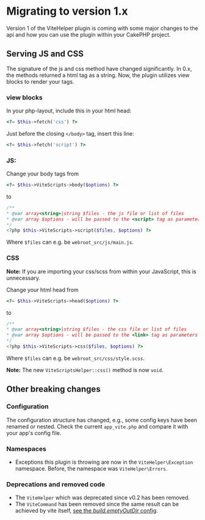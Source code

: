 # Migrating to version 1.x

Version 1 of the ViteHelper plugin is coming with some major changes to the api and how you can use the plugin within your CakePHP project.

## Serving JS and CSS

The signature of the js and css method have changed significantly. In 0.x, the methods returned a html tag as a string. Now, the plugin utilizes view blocks to render your tags.

### view blocks

In your php-layout, include this in your html head:

```php
<?= $this->fetch('css') ?>
```

Just before the closing `</body>` tag, insert this line:

```php
<?= $this->fetch('script') ?>
```

### JS:

Change your body tags from

```php
<?= $this->ViteScripts->body($options) ?>
```

to

```php
/**
* @var array<string>|string $files - the js file or list of files
* @var array $options - will be passed to the <script> tag as parameters
*/
<?php $this->ViteScripts->script($files, $options) ?>
```

Where `$files` can e.g. be `webroot_src/js/main.js`.

### CSS

**Note:** If you are importing your css/scss from within your JavaScript, this is unnecessary.

Change your html head from

```php
<?= $this->ViteScripts->head($options) ?>
```

to

```php
/**
* @var array<string>|string $files - the css file or list of files
* @var array $options - will be passed to the <link> tag as parameters
*/
<?php $this->ViteScripts->css($files, $options) ?>
```

Where `$files` can e.g. be `webroot_src/css/style.scss`.

**Note:** The new `ViteScriptsHelper::css()` method is now `void`.

## Other breaking changes

### Configuration

The configuration structure has changed, e.g., some config keys have been renamed or nested. Check the current `app_vite.php` and compare it with your app's config file.

### Namespaces

* Exceptions this plugin is throwing are now in the `ViteHelper\Exception` namespace. Before, the namespace was `ViteHelper\Errors`.

### Deprecations and removed code

* The `ViteHelper` which was deprecated since v0.2 has been removed.
* The `ViteCommand` has been removed since the same result can be achieved by vite itself, [see the _build.emptyOutDir_ config](https://vitejs.dev/config/build-options.html#build-emptyoutdir).
